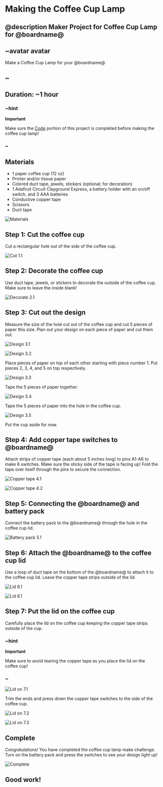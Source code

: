 # Making the Coffee Cup Lamp
## @description Maker Project for Coffee Cup Lamp for @boardname@

## ~avatar avatar

Make a Coffee Cup Lamp for your @boardname@

## ~

## Duration: ~1 hour

### ~hint
**Important**

Make sure the [Code](/projects/coffee-cup-lamp/code) portion of this project is completed before making the coffee cup lamp!

### ~

## Materials
 * 1 paper coffee cup (12 oz)
 * Printer and/or tissue paper
 * Colored duct tape, jewels, stickers (optional; for decoration)
 * 1 Adafruit Circuit Clayground Express, a battery holder with an on/off switch, and 3 AAA batteries
 * Conductive copper tape
 * Scissors
 * Duct tape

![Materials](/static/cp/projects/coffee-cup-lamp/materials.jpg)

## Step 1: Cut the coffee cup

Cut a rectangular hole out of the side of the coffee cup.

![Cut 1.1](/static/cp/projects/coffee-cup-lamp/step1.1.jpg)

## Step 2: Decorate the coffee cup

Use duct tape, jewels, or stickers to decorate the outside of the coffee cup. Make sure to leave the inside blank!

![Decorate 2.1](/static/cp/projects/coffee-cup-lamp/step2.1.jpg)

## Step 3: Cut out the design

Measure the size of the hole cut out of the coffee cup and cut 5 pieces of paper this size. 
Plan out your design on each piece of paper and cut them out. 

[//]: <> (outline)
![Design 3.1](/static/cp/projects/coffee-cup-lamp/step3.1.jpg)

[//]: <> (5 papers cut out)
![Design 3.2](/static/cp/projects/coffee-cup-lamp/step3.2.jpg)

Place pieces of paper on top of each other starting with piece number 1. Put pieces 2, 3, 4, and 5 on top respectively. 

[//]: <> (5 layers)
![Design 3.3](/static/cp/projects/coffee-cup-lamp/step3.3.jpg)

Tape the 5 pieces of paper together.

![Design 3.4](/static/cp/projects/coffee-cup-lamp/step3.4.jpg)

Tape the 5 pieces of paper into the hole in the coffee cup.

[//]: <> (tape in)
![Design 3.5](/static/cp/projects/coffee-cup-lamp/step3.5.jpg)

Put the cup aside for now.

## Step 4: Add copper tape switches to @boardname@

Attach strips of copper tape (each about 5 inches long) to pins A1-A6 to make 6 switches.
Make sure the sticky side of the tape is facing up!
Fold the tape over itself through the pins to secure the connection.

[//]: <> (A1 tape)
![Copper tape 4.1](/static/cp/projects/coffee-cup-lamp/step4.1.jpg)

[//]: <> (A1-A6 tape)
![Copper tape 4.2](/static/cp/projects/coffee-cup-lamp/step4.2.jpg)

## Step 5: Connecting the @boardname@ and battery pack

Connect the battery pack to the @boardname@ through the hole in the coffee cup lid.

[//]: <> (connecting battery pack to board through lid)
![Battery pack 5.1](/static/cp/projects/coffee-cup-lamp/step5.1.jpg)

## Step 6: Attach the @boardname@ to the coffee cup lid

Use a loop of duct tape on the bottom of the @boardname@ to attach it to the coffee cup lid.
Leave the copper tape strips outside of the lid.

![Lid 6.1](/static/cp/projects/coffee-cup-lamp/step6.1.jpg)

![Lid 6.1](/static/cp/projects/coffee-cup-lamp/step6.2.jpg)

## Step 7: Put the lid on the coffee cup

Carefully place the lid on the coffee cup keeping the copper tape strips outside of the cup. 

### ~hint
**Important**

Make sure to avoid tearing the copper tape as you place the lid on the coffee cup!

### ~

![Lid on 7.1](/static/cp/projects/coffee-cup-lamp/step7.1.jpg)

Trim the ends and press down the copper tape switches to the side of the coffee cup.

![Lid on 7.2](/static/cp/projects/coffee-cup-lamp/step7.2.jpg)

![Lid on 7.3](/static/cp/projects/coffee-cup-lamp/step7.3.jpg)

## Complete

Congratulations! You have completed the coffee cup lamp make challenge. Turn on the battery pack and press the switches to see your design light up!

![Complete](/static/cp/projects/coffee-cup-lamp/coffee-cup-lamp2.jpg)

## Good work!